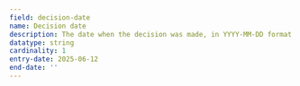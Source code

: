 ```yaml
---
field: decision-date
name: Decision date
description: The date when the decision was made, in YYYY-MM-DD format
datatype: string
cardinality: 1
entry-date: 2025-06-12
end-date: ''
---
```

